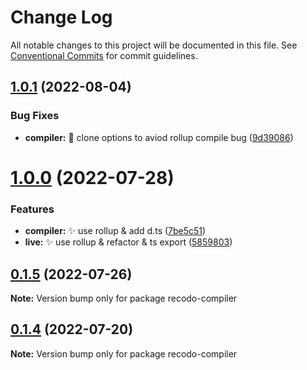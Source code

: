 # Change Log

All notable changes to this project will be documented in this file.
See [Conventional Commits](https://conventionalcommits.org) for commit guidelines.

## [1.0.1](https://github.com/ZxBing0066/recodo/compare/recodo-compiler@1.0.0...recodo-compiler@1.0.1) (2022-08-04)


### Bug Fixes

* **compiler:** 🐞 clone options to aviod rollup compile bug ([9d39086](https://github.com/ZxBing0066/recodo/commit/9d39086f0731d38ee739377c1e73531b3bf2fd70))





# [1.0.0](https://github.com/ZxBing0066/recodo/compare/recodo-compiler@0.1.5...recodo-compiler@1.0.0) (2022-07-28)


### Features

* **compiler:** ✨ use rollup & add d.ts ([7be5c51](https://github.com/ZxBing0066/recodo/commit/7be5c51cc6923098c2cf80e6fec49d7a0878a371))
* **live:** ✨ use rollup & refactor & ts export ([5859803](https://github.com/ZxBing0066/recodo/commit/5859803d68805a89522fcd9fb470b0ba2e1e10e7))





## [0.1.5](https://github.com/ZxBing0066/recodo/compare/recodo-compiler@0.1.3...recodo-compiler@0.1.5) (2022-07-26)

**Note:** Version bump only for package recodo-compiler





## [0.1.4](https://github.com/ZxBing0066/recodo/compare/recodo-compiler@0.1.3...recodo-compiler@0.1.4) (2022-07-20)

**Note:** Version bump only for package recodo-compiler

